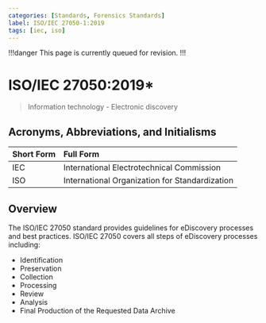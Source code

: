 ```yaml
---
categories: [Standards, Forensics Standards]
label: ISO/IEC 27050-1:2019
tags: [iec, iso]
---
```


!!!danger
This page is currently queued for revision.
!!!

# ISO/IEC 27050:2019*

> Information technology - Electronic discovery

## Acronyms, Abbreviations, and Initialisms

Short Form | Full Form
:--- | :---
IEC | International Electrotechnical Commission
ISO | International Organization for Standardization

## Overview

The ISO/IEC 27050 standard provides guidelines for eDiscovery processes and best practices. ISO/IEC 27050 covers all steps of eDiscovery processes including:

- Identification
- Preservation
- Collection
- Processing
- Review
- Analysis
- Final Production of the Requested Data Archive
